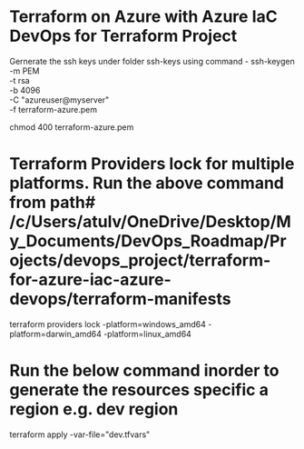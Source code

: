 # Terraform on Azure with Azure IaC DevOps for Terraform Project
Gernerate the ssh keys under folder ssh-keys using command -
ssh-keygen \
    -m PEM \
    -t rsa \
    -b 4096 \
    -C "azureuser@myserver" \
    -f terraform-azure.pem  

chmod 400 terraform-azure.pem

# Terraform Providers lock for multiple platforms. Run the above command from path# /c/Users/atulv/OneDrive/Desktop/My_Documents/DevOps_Roadmap/Projects/devops_project/terraform-for-azure-iac-azure-devops/terraform-manifests

terraform providers lock -platform=windows_amd64 -platform=darwin_amd64 -platform=linux_amd64

# Run the below command inorder to generate the resources specific a region e.g. dev region 
terraform apply -var-file="dev.tfvars"

